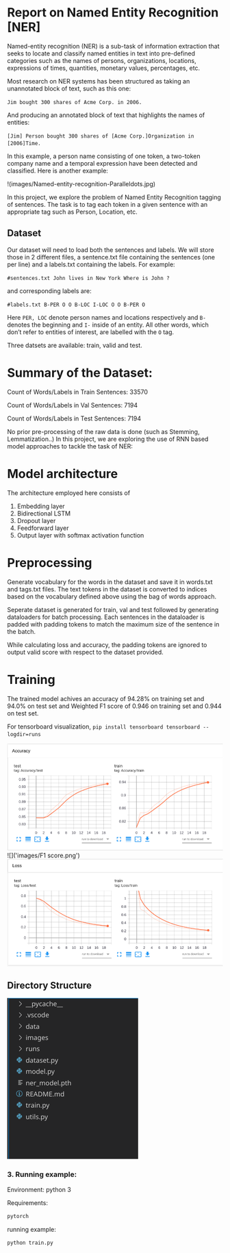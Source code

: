 # **Report on Named Entity Recognition [NER]**


Named-entity recognition (NER) is a sub-task of information extraction that seeks to locate and classify named entities in text into pre-defined categories such as the names of persons, organizations, locations, expressions of times, quantities, monetary values, percentages, etc. 


    
Most research on NER systems has been structured as taking an unannotated block of text, such as this one: 



`Jim bought 300 shares of Acme Corp. in 2006.` 

And producing an annotated block of text that highlights the names of entities: 

`[Jim] Person bought 300 shares of [Acme Corp.]Organization in [2006]Time.` 

In this example, a person name consisting of one token, a two-token company name and a temporal expression have been detected and classified. Here is another example:

!(images/Named-entity-recognition-Paralleldots.jpg)

In this project, we explore the problem of Named Entity Recognition tagging of sentences. The task is to tag each token in a given sentence with an appropriate tag such as Person, Location, etc.

## Dataset
Our dataset will need to load both the sentences and labels. We will store those in 2 different files, a sentence.txt file containing the sentences (one per line) and a labels.txt containing the labels. For example:


`#sentences.txt
John lives in New York
Where is John ?`

and corresponding labels are:

`#labels.txt
B-PER O O B-LOC I-LOC
O O B-PER O`

Here `PER, LOC` denote person names and locations respectively and `B-` denotes the beginning and `I-` inside of an entity. All other words, which don’t refer to entities of interest, are labelled with the `O` tag.

Three datsets are available: train, valid and test.

# Summary of the Dataset:
Count of Words/Labels in Train Sentences: 33570

Count of Words/Labels in Val Sentences: 7194

Count of Words/Labels in Test Sentences: 7194

No prior pre-processing of the raw data is done (such as Stemming, Lemmatization..)
In this project, we are exploring the use of RNN based model approaches to tackle the task of NER:

# **Model architecture** 
The architecture employed here consists of 
1. Embedding layer
2. Bidirectional LSTM
3. Dropout layer
4. Feedforward layer 
5. Output layer with softmax activation function


# **Preprocessing** 
Generate vocabulary for the words in the dataset and save it in words.txt and tags.txt files. 
The text tokens in the dataset is converted to indices based on the vocabulary defined above using the bag of words approach. 

Seperate dataset is generated for train, val and test followed by generating dataloaders for batch processing. 
Each sentences in the dataloader is padded with padding tokens to match the maximum size of the sentence in the batch. 

While calculating loss and accuracy, the padding tokens are ignored to output valid score with respect to the dataset provided. 

# Training 
The trained model achives an accuracy of 94.28% on training set and 94.0% on test set and Weighted F1 score of 0.946 on training set and 0.944 on test set.

For tensorboard visualization, 
` pip install tensorboard
tensorboard --logdir=runs
`

![](images/Accuracy.png)
![]('images/F1 score.png')
![](images/Loss.png)

## Directory Structure

![](images/directory.png)

### 3. Running example:
Environment: python 3

Requirements:
```python
pytorch
```
running example:
```python
python train.py
```
   
